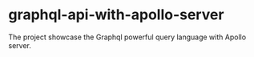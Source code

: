 # graphql-api-with-apollo-server
The project showcase the Graphql powerful query language with Apollo server.
